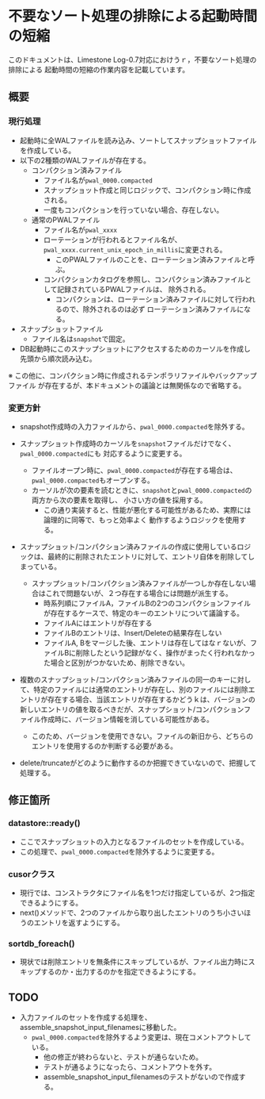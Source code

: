 # 不要なソート処理の排除による起動時間の短縮

このドキュメントは、Limestone Log-0.7対応におけうｒ，不要なソート処理の排除による
起動時間の短縮の作業内容を記載しています。


## 概要

### 現行処理

* 起動時に全WALファイルを読み込み、ソートしてスナップショットファイルを作成している。
* 以下の2種類のWALファイルが存在する。
  * コンパクション済みファイル
    * ファイル名が`pwal_0000.compacted`
    * スナップショット作成と同じロジックで、コンパクション時に作成される。
    * 一度もコンパクションを行っていない場合、存在しない。
  * 通常のPWALファイル
    * ファイル名が`pwal_xxxx`
    * ローテーションが行われるとファイル名が、`pwal_xxxx.current_unix_epoch_in_millis`に変更される。
      * このPWALファイルのことを、ローテーション済みファイルと呼ぶ。
    * コンパクションカタログを参照し、コンパクション済みファイルとして記録されているPWALファイルは、
    除外される。
      * コンパクションは、ローテーション済みファイルに対して行われるので、除外されるのは必ず
      ローテーション済みファイルになる。
* スナップショットファイル
  * ファイル名は`snapshot`で固定。
* DB起動時にこのスナップショットにアクセスするためのカーソルを作成し先頭から順次読み込む。

※ この他に、コンパクション時に作成されるテンポラリファイルやバックアップファイル
  が存在するが、本ドキュメントの議論とは無関係なので省略する。


### 変更方針

* snapshot作成時の入力ファイルから、`pwal_0000.compacted`を除外する。
* スナップショット作成時のカーソルを`snapshot`ファイルだけでなく、`pwal_0000.compacted`にも
  対応するように変更する。
  * ファイルオープン時に、`pwal_0000.compacted`が存在する場合は、`pwal_0000.compacted`もオープンする。
  * カーソルが次の要素を読むときに、`snapshot`と`pwal_0000.compacted`の両方から次の要素を取得し、
  小さい方の値を採用する。
    * この通り実装すると、性能が悪化する可能性があるため、実際には論理的に同等で、もっと効率よく
    動作するようロジックを使用する。
* スナップショット/コンパクション済みファイルの作成に使用しているロジックは、最終的に削除されたエントリに対して、エントリ自体を削除してしまっている。
  *  スナップショット/コンパクション済みファイルが一つしか存在しない場合はこれで問題ないが、２つ存在する場合には問題が派生する。
     *  時系列順にファイルA，ファイルBの2つのコンパクションファイルが存在するケースで、特定のキーのエントリについて議論する。
     *  ファイルAにはエントリが存在する
     *  ファイルBのエントリは、Insert/Deleteの結果存在しない
     *  ファイルA, Bをマージした後、エントリは存在してはなｒないが、ファイルBに削除したという記録がなく、操作がまったく行われなかった場合と区別がつかないため、削除できない。
* 複数のスナップショット/コンパクション済みファイルの同一のキーに対して、特定のファイルには通常のエントリが存在し、別のファイルには削除エントリが存在する場合、当該エントリが存在するかどうｋは、バージョンの新しいエントリの値を取るべきだが、スナップショット/コンパクションファイル作成時に、バージョン情報を消している可能性がある。
  * このため、バージョンを使用できない。ファイルの新旧から、どちらのエントリを使用するのか判断する必要がある。  

* delete/truncateがどのように動作するのか把握できていないので、把握して処理する。

## 修正箇所

### datastore::ready()

* ここでスナップショットの入力となるファイルのセットを作成している。
* この処理で、`pwal_0000.compacted`を除外するように変更する。

### cusorクラス

* 現行では、コンストラクタにファイル名を1つだけ指定しているが、2つ指定できるようにする。
* next()メソッドで、2つのファイルから取り出したエントリのうち小さいほうのエントリを返すようにする。


### sortdb_foreach()

* 現状では削除エントリを無条件にスキップしているが、ファイル出力時にスキップするのか・出力するのかを指定できるようにする。


## TODO

* 入力ファイルのセットを作成する処理を、assemble_snapshot_input_filenamesに移動した。
  * `pwal_0000.compacted`を除外するよう変更は、現在コメントアウトしている。
    * 他の修正が終わらないと、テストが通らないため。 
    * テストが通るようになったら、コメントアウトを外す。
    * assemble_snapshot_input_filenamesのテストがないので作成する。